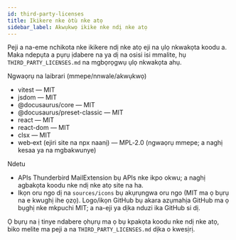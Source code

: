 ```yaml
---
id: third-party-licenses
title: Ikikere nke òtù nke atọ
sidebar_label: Akwụkwọ ikike nke ndị nke atọ
---
```


Peji a na-eme nchikota nke ikikere ndị nke atọ eji na ụlọ nkwakọta koodu a. Maka
ndepụta a pụrụ ịdabere na ya dị na osisi isi mmalite, hụ `THIRD_PARTY_LICENSES.md` na
mgbọrọgwụ ụlọ nkwakọta ahụ.

Ngwaọrụ na laibrari (mmepe/nnwale/akwụkwọ)

- vitest — MIT
- jsdom — MIT
- @docusaurus/core — MIT
- @docusaurus/preset-classic — MIT
- react — MIT
- react-dom — MIT
- clsx — MIT
- web‑ext (ejiri site na npx naanị) — MPL‑2.0 (ngwaọrụ mmepe; a naghị kesaa ya na mgbakwunye)

Ndetu

- APIs Thunderbird MailExtension bụ APIs nke ikpo okwu; a naghị agbakọta koodu nke ndị nke atọ site na ha.
- Ikọn oru ngo dị na `sources/icons` bụ akụrụngwa oru ngo (MIT ma ọ bụrụ na e kwughị ihe ọzọ). Logo/ikọn GitHub bụ akara azụmahịa GitHub ma ọ bụghị nke mkpuchi MIT; a na-eji ya dịka nduzi ika GitHub si dị.

Ọ bụrụ na ị tinye ndabere ọhụrụ ma ọ bụ kpakọta koodu nke ndị nke atọ, biko melite ma peji a
na `THIRD_PARTY_LICENSES.md` dịka o kwesịrị.

